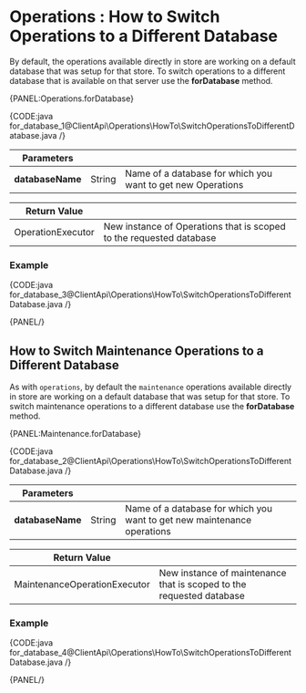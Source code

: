 # Operations : How to Switch Operations to a Different Database

By default, the operations available directly in store are working on a default database that was setup for that store. To switch operations to a different database that is available on that server use the **forDatabase** method.

{PANEL:Operations.forDatabase}

{CODE:java for_database_1@ClientApi\Operations\HowTo\SwitchOperationsToDifferentDatabase.java /}

| Parameters | | |
| ------------- | ------------- | ----- |
| **databaseName** | String | Name of a database for which you want to get new Operations |

| Return Value | |
| ------------- | ----- |
| OperationExecutor | New instance of Operations that is scoped to the requested database |

### Example

{CODE:java for_database_3@ClientApi\Operations\HowTo\SwitchOperationsToDifferentDatabase.java /}

{PANEL/}

## How to Switch Maintenance Operations to a Different Database

As with `operations`, by default the `maintenance` operations available directly in store are working on a default database that was setup for that store. To switch maintenance operations to a different database use the **forDatabase** method.

{PANEL:Maintenance.forDatabase}

{CODE:java for_database_2@ClientApi\Operations\HowTo\SwitchOperationsToDifferentDatabase.java /}

| Parameters | | |
| ------------- | ------------- | ----- |
| **databaseName** | String | Name of a database for which you want to get new maintenance operations |

| Return Value | |
| ------------- | ----- |
| MaintenanceOperationExecutor | New instance of maintenance that is scoped to the requested database |

### Example

{CODE:java for_database_4@ClientApi\Operations\HowTo\SwitchOperationsToDifferentDatabase.java /}

{PANEL/}

